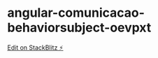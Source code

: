 # angular-comunicacao-behaviorsubject-oevpxt

[Edit on StackBlitz ⚡️](https://stackblitz.com/edit/angular-comunicacao-behaviorsubject-oevpxt)